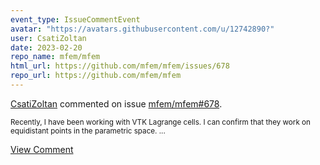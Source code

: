 ```yaml
---
event_type: IssueCommentEvent
avatar: "https://avatars.githubusercontent.com/u/12742890?"
user: CsatiZoltan
date: 2023-02-20
repo_name: mfem/mfem
html_url: https://github.com/mfem/mfem/issues/678
repo_url: https://github.com/mfem/mfem
---
```


<a href='https://github.com/CsatiZoltan' target='_blank'>CsatiZoltan</a> commented on issue <a href='https://github.com/mfem/mfem/issues/678' target='_blank'>mfem/mfem#678</a>.

<small>Recently, I have been working with VTK Lagrange cells. I can confirm that they work on equidistant points in the parametric space....</small>

<a href='https://github.com/mfem/mfem/issues/678' target='_blank'>View Comment</a>